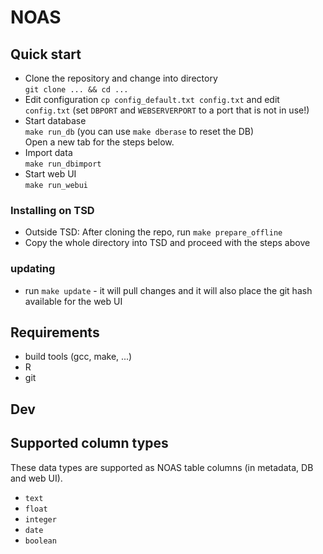 
# NOAS 

## Quick start

  * Clone the repository and change into directory  
     `git clone ... && cd ...`
  * Edit configuration 
     `cp config_default.txt config.txt` and edit `config.txt`
    (set `DBPORT` and `WEBSERVERPORT` to a port that is not in use!)  
  * Start database  
    `make run_db` (you can use `make dberase` to reset the DB)  
    Open a new tab for the steps below.
  * Import data  
    `make run_dbimport` 
  * Start web UI  
    `make run_webui`

### Installing on TSD
  * Outside TSD: After cloning the repo, run `make prepare_offline`
  * Copy the whole directory into TSD and proceed with the steps above

### updating

  * run `make update` - it will pull changes and it will also place the git hash available for the web UI

## Requirements

  * build tools (gcc, make, ...)
  * R
  * git

## Dev

## Supported column types 

These data types are supported as NOAS table columns (in metadata, DB and web UI).

  * `text`
  * `float`
  * `integer`
  * `date`
  * `boolean`

